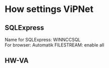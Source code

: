 # How settings ViPNet    
    
## SQLExpress    

Name for SQLExpress: WINNCCSQL    
For browser: Automatik
FILESTREAM: enable all


## HW-VA

